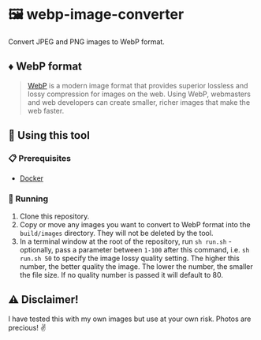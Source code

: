# 🖼️ webp-image-converter

Convert JPEG and PNG images to WebP format.

## ♦️ WebP format

>[WebP](https://developers.google.com/speed/webp) is a modern image format that provides superior lossless and lossy compression for images on the web. Using WebP, webmasters and web developers can create smaller, richer images that make the web faster.

## 🧰 Using this tool

### 📋 Prerequisites

* [Docker](https://docs.docker.com)

### 🏃 Running

1. Clone this repository.
1. Copy or move any images you want to convert to WebP format into the `build/images` directory. They will not be deleted by the tool.
1. In a terminal window at the root of the repository, run `sh run.sh` - optionally, pass a parameter between `1-100` after this command, i.e. `sh run.sh 50` to specify the image lossy quality setting. The higher this number, the better quality the image. The lower the number, the smaller the file size. If no quality number is passed it will default to 80.

## ⚠️ Disclaimer!

I have tested this with my own images but use at your own risk. Photos are precious! ✌️
